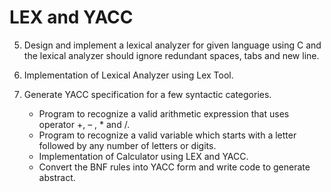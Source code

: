 # LEX and YACC

5. Design and implement a lexical analyzer for given language using C and the lexical analyzer should ignore redundant spaces, tabs and new line.

6. Implementation of Lexical Analyzer using Lex Tool.

7. Generate YACC specification for a few syntactic categories.
    - Program to recognize a valid arithmetic expression that uses operator +, – , * and /.
    - Program to recognize a valid variable which starts with a letter followed 
    by any number of letters or digits.
    - Implementation of Calculator using LEX and YACC.
    - Convert the BNF rules into YACC form and write code to generate abstract.
